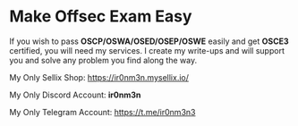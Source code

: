 # Make Offsec Exam Easy

If you wish to pass **OSCP/OSWA/OSED/OSEP/OSWE** easily and get **OSCE3** certified, you will need my services. I create my write-ups and will support you and solve any problem you find along the way.


My Only Sellix Shop: https://ir0nm3n.mysellix.io/

My Only Discord Account: **ir0nm3n**

My Only Telegram Account: https://t.me/ir0nm3n3
